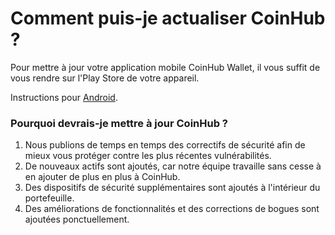 # Comment puis-je actualiser CoinHub ?

Pour mettre à jour votre application mobile CoinHub Wallet, il vous suffit de vous rendre sur l'Play Store de votre appareil.

Instructions pour [Android](https://support.google.com/googleplay/answer/113412).

### Pourquoi devrais-je mettre à jour CoinHub ?

1. Nous publions de temps en temps des correctifs de sécurité afin de mieux vous protéger contre les plus récentes vulnérabilités.
2. De nouveaux actifs sont ajoutés, car notre équipe travaille sans cesse à en ajouter de plus en plus à CoinHub.
3. Des dispositifs de sécurité supplémentaires sont ajoutés à l'intérieur du portefeuille.
4. Des améliorations de fonctionnalités et des corrections de bogues sont ajoutées ponctuellement.


